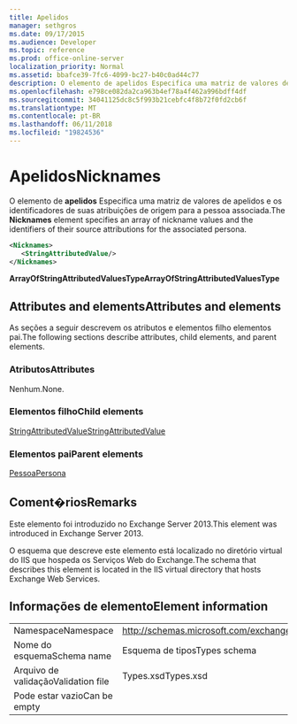 ```yaml
---
title: Apelidos
manager: sethgros
ms.date: 09/17/2015
ms.audience: Developer
ms.topic: reference
ms.prod: office-online-server
localization_priority: Normal
ms.assetid: bbafce39-7fc6-4099-bc27-b40c0ad44c77
description: O elemento de apelidos Especifica uma matriz de valores de apelidos e os identificadores de suas atribuições de origem para a pessoa associada.
ms.openlocfilehash: e798ce082da2ca963b4ef78a4f462a996bdff4df
ms.sourcegitcommit: 34041125dc8c5f993b21cebfc4f8b72f0fd2cb6f
ms.translationtype: MT
ms.contentlocale: pt-BR
ms.lasthandoff: 06/11/2018
ms.locfileid: "19824536"
---
```

# <a name="nicknames"></a><span data-ttu-id="77a74-103">Apelidos</span><span class="sxs-lookup"><span data-stu-id="77a74-103">Nicknames</span></span>

<span data-ttu-id="77a74-104">O elemento de **apelidos** Especifica uma matriz de valores de apelidos e os identificadores de suas atribuições de origem para a pessoa associada.</span><span class="sxs-lookup"><span data-stu-id="77a74-104">The **Nicknames** element specifies an array of nickname values and the identifiers of their source attributions for the associated persona.</span></span> 
  
```XML
<Nicknames>
   <StringAttributedValue/>
</Nicknames>
```

<span data-ttu-id="77a74-105">**ArrayOfStringAttributedValuesType**</span><span class="sxs-lookup"><span data-stu-id="77a74-105">**ArrayOfStringAttributedValuesType**</span></span>

## <a name="attributes-and-elements"></a><span data-ttu-id="77a74-106">Attributes and elements</span><span class="sxs-lookup"><span data-stu-id="77a74-106">Attributes and elements</span></span>

<span data-ttu-id="77a74-107">As seções a seguir descrevem os atributos e elementos filho elementos pai.</span><span class="sxs-lookup"><span data-stu-id="77a74-107">The following sections describe attributes, child elements, and parent elements.</span></span>
  
### <a name="attributes"></a><span data-ttu-id="77a74-108">Atributos</span><span class="sxs-lookup"><span data-stu-id="77a74-108">Attributes</span></span>

<span data-ttu-id="77a74-109">Nenhum.</span><span class="sxs-lookup"><span data-stu-id="77a74-109">None.</span></span>
  
### <a name="child-elements"></a><span data-ttu-id="77a74-110">Elementos filho</span><span class="sxs-lookup"><span data-stu-id="77a74-110">Child elements</span></span>

[<span data-ttu-id="77a74-111">StringAttributedValue</span><span class="sxs-lookup"><span data-stu-id="77a74-111">StringAttributedValue</span></span>](stringattributedvalue.md)
  
### <a name="parent-elements"></a><span data-ttu-id="77a74-112">Elementos pai</span><span class="sxs-lookup"><span data-stu-id="77a74-112">Parent elements</span></span>

[<span data-ttu-id="77a74-113">Pessoa</span><span class="sxs-lookup"><span data-stu-id="77a74-113">Persona</span></span>](persona.md)
  
## <a name="remarks"></a><span data-ttu-id="77a74-114">Coment�rios</span><span class="sxs-lookup"><span data-stu-id="77a74-114">Remarks</span></span>

<span data-ttu-id="77a74-115">Este elemento foi introduzido no Exchange Server 2013.</span><span class="sxs-lookup"><span data-stu-id="77a74-115">This element was introduced in Exchange Server 2013.</span></span>
  
<span data-ttu-id="77a74-116">O esquema que descreve este elemento está localizado no diretório virtual do IIS que hospeda os Serviços Web do Exchange.</span><span class="sxs-lookup"><span data-stu-id="77a74-116">The schema that describes this element is located in the IIS virtual directory that hosts Exchange Web Services.</span></span>
  
## <a name="element-information"></a><span data-ttu-id="77a74-117">Informações de elemento</span><span class="sxs-lookup"><span data-stu-id="77a74-117">Element information</span></span>

|||
|:-----|:-----|
|<span data-ttu-id="77a74-118">Namespace</span><span class="sxs-lookup"><span data-stu-id="77a74-118">Namespace</span></span>  <br/> |http://schemas.microsoft.com/exchange/services/2006/types  <br/> |
|<span data-ttu-id="77a74-119">Nome do esquema</span><span class="sxs-lookup"><span data-stu-id="77a74-119">Schema name</span></span>  <br/> |<span data-ttu-id="77a74-120">Esquema de tipos</span><span class="sxs-lookup"><span data-stu-id="77a74-120">Types schema</span></span>  <br/> |
|<span data-ttu-id="77a74-121">Arquivo de validação</span><span class="sxs-lookup"><span data-stu-id="77a74-121">Validation file</span></span>  <br/> |<span data-ttu-id="77a74-122">Types.xsd</span><span class="sxs-lookup"><span data-stu-id="77a74-122">Types.xsd</span></span>  <br/> |
|<span data-ttu-id="77a74-123">Pode estar vazio</span><span class="sxs-lookup"><span data-stu-id="77a74-123">Can be empty</span></span>  <br/> ||
   

